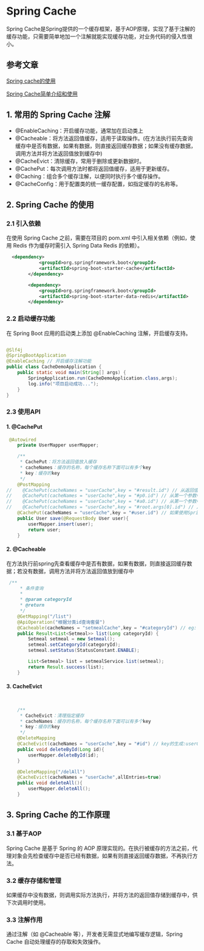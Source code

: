 # Spring Cache



Spring Cache是Spring提供的一个缓存框架，基于AOP原理，实现了基于注解的缓存功能，只需要简单地加一个注解就能实现缓存功能，对业务代码的侵入性很小。

## 参考文章

[Spring cache的使用](https://blog.csdn.net/qq_46637011/article/details/142032536)

[Spring Cache简单介绍和使用](https://blog.csdn.net/m0_62946761/article/details/129368226)

## 1. 常用的 Spring Cache 注解

- @EnableCaching：开启缓存功能，通常加在启动类上
- @Cacheable：将方法返回值缓存，适用于读取操作。(在方法执行前先查询缓存中是否有数据，如果有数据，则直接返回缓存数据；如果没有缓存数据，调用方法并将方法返回值放到缓存中)
- @CacheEvict：清除缓存，常用于删除或更新数据时。
- @CachePut：每次调用方法时都将返回值缓存，适用于更新缓存。
- @Caching：组合多个缓存注解，以便同时执行多个缓存操作。
- @CacheConfig：用于配置类的统一缓存配置，如指定缓存的名称等。


## 2. Spring Cache 的使用

### 2.1 引入依赖

在使用 Spring Cache 之前，需要在项目的 pom.xml 中引入相关依赖（例如，使用 Redis 作为缓存时需引入 Spring Data Redis 的依赖）。

```xml
  <dependency>
            <groupId>org.springframework.boot</groupId>
            <artifactId>spring-boot-starter-cache</artifactId>
        </dependency>

        <dependency>
            <groupId>org.springframework.boot</groupId>
            <artifactId>spring-boot-starter-data-redis</artifactId>
        </dependency>
```


### 2.2 启动缓存功能

在 Spring Boot 应用的启动类上添加 @EnableCaching 注解，开启缓存支持。

```java

@Slf4j
@SpringBootApplication
@EnableCaching // 开启缓存注解功能
public class CacheDemoApplication {
    public static void main(String[] args) {
        SpringApplication.run(CacheDemoApplication.class,args);
        log.info("项目启动成功...");
    }
}


```

### 2.3 使用API

#### 1. @CachePut

```java
 @Autowired
    private UserMapper userMapper;

    /**
     * CachePut：将方法返回值放入缓存
     * cacheNames：缓存的名称，每个缓存名称下面可以有多个key
     * key：缓存的key
     */
    @PostMapping
//    @CachePut(cacheNames = "userCache",key = "#result.id") // 从返回值拿到key  -> key = "#result.id"
//    @CachePut(cacheNames = "userCache",key = "#p0.id") // 从第一个参数中拿到key -> key = "#p0.id"
//    @CachePut(cacheNames = "userCache",key = "#a0.id") // 从第一个参数中拿到key -> key = "#a0.id"
//    @CachePut(cacheNames = "userCache",key = "#root.args[0].id") // 从第一个参数中拿到key -> key = "#root.args[0].id"
    @CachePut(cacheNames = "userCache",key = "#user.id") // 如果使用Spring Cache缓存数据,key的生成:userCache::user.id  从参数中拿到key -> key = "#user.id"
    public User save(@RequestBody User user){
        userMapper.insert(user);
        return user;
    }
```

#### 2. @Cacheable

在方法执行前spring先查看缓存中是否有数据，如果有数据，则直接返回缓存数据；若没有数据，调用方法并将方法返回值放到缓存中

```java
 /**
     * 条件查询
     *
     * @param categoryId
     * @return
     */
    @GetMapping("/list")
    @ApiOperation("根据分类id查询套餐")
    @Cacheable(cacheNames = "setmealCache",key = "#categoryId") // eg: key = setmealCache::categoryId
    public Result<List<Setmeal>> list(Long categoryId) {
        Setmeal setmeal = new Setmeal();
        setmeal.setCategoryId(categoryId);
        setmeal.setStatus(StatusConstant.ENABLE);

        List<Setmeal> list = setmealService.list(setmeal);
        return Result.success(list);
    }
```

#### 3. CacheEvict

```java


    /**
     * CacheEvict：清理指定缓存
     * cacheNames：缓存的名称，每个缓存名称下面可以有多个key
     * key：缓存的key
     */
    @DeleteMapping
    @CacheEvict(cacheNames = "userCache",key = "#id") // key的生成:userCache::id
    public void deleteById(Long id){
        userMapper.deleteById(id);
    }

	@DeleteMapping("/delAll")
    @CacheEvict(cacheNames = "userCache",allEntries=true)
    public void deleteAll(){
        userMapper.deleteAll();
    }
```

## 3. Spring Cache 的工作原理

### 3.1 基于AOP

Spring Cache 是基于 Spring 的 AOP 原理实现的。在执行被缓存的方法之前，代理对象会先检查缓存中是否已经有数据，如果有则直接返回缓存数据，不再执行方法。

### 3.2 缓存存储和管理

如果缓存中没有数据，则调用实际方法执行，并将方法的返回值存储到缓存中，供下次调用时使用。

### 3.3 注解作用

通过注解（如 @Cacheable 等），开发者无需显式地编写缓存逻辑，Spring Cache 自动处理缓存的存取和失效操作。

